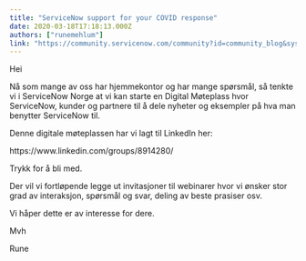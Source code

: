 ```yaml
---
title: "ServiceNow support for your COVID response"
date: 2020-03-18T17:18:13.000Z
authors: ["runemehlum"]
link: "https://community.servicenow.com/community?id=community_blog&sys_id=783de6721be30494fff162c4bd4bcb70"
---
```

<p>Hei</p>
<p>Nå som mange av oss har hjemmekontor og har mange spørsmål, så tenkte vi i ServiceNow Norge at vi kan starte en Digital Møteplass hvor ServiceNow, kunder og partnere til å dele nyheter og eksempler på hva man benytter ServiceNow til. </p>
<p>Denne digitale møteplassen har vi lagt til LinkedIn her:</p>
<p>https://www.linkedin.com/groups/8914280/</p>
<p>Trykk for å bli med. </p>
<p>Der vil vi fortløpende legge ut invitasjoner til webinarer hvor vi ønsker stor grad av interaksjon, spørsmål og svar, deling av beste prasiser osv.</p>
<p>Vi håper dette er av interesse for dere.</p>
<p>Mvh</p>
<p>Rune</p>
<p> </p>